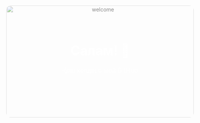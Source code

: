 <div align="center" style="position: relative; width: 100%; height: 300px; overflow: hidden; border-radius: 12px;">

  <img src="https://media.giphy.com/media/xT9IgzoKnwFNmISR8I/giphy.gif" alt="welcome" style="width: 100%; height: 100%; object-fit: cover; opacity: 0.5; position: absolute; top: 0; left: 0; z-index: 0;" />

  <div style="position: relative; z-index: 1; padding: 50px 20px;">
    <h1 style="font-size: 2.5em; color: white;">Салам! 👋</h1>
    <p style="font-size: 1.2em; color: white;">Қош келдің в мой GitHub</p>
  </div>

</div>
